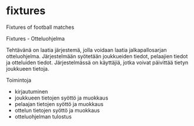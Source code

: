 # fixtures
Fixtures of football matches

Fixtures - Otteluohjelma

Tehtävänä on laatia järjestemä, jolla voidaan laatia jalkapallosarjan otteluohjelma. Järjestelmään syötetään joukkueiden 
tiedot, pelaajien tiedot ja otteluiden tiedot. Järjestelmässä on käyttäjiä, jotka voivat päivittää tietyn joukkueen tietoja.

Toimintoja
- kirjautuminen
- joukkueen tietojen syöttö ja muokkaus
- pelaajan tietojen syöttö ja muokkaus
- ottelun tietojen syöttö ja muokkaus
- otteluohjelman tulostus
